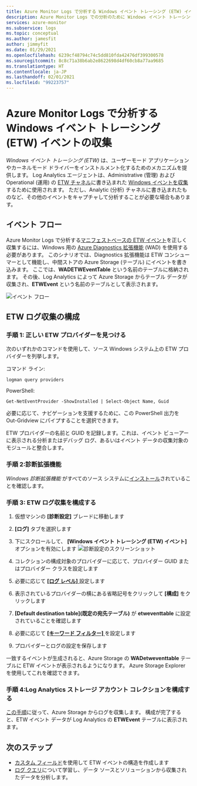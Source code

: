 ```yaml
---
title: Azure Monitor Logs で分析する Windows イベント トレーシング (ETW) イベントの収集
description: Azure Monitor Logs での分析のために Windows イベント トレーシング (ETW) を収集する方法について説明します。
services: azure-monitor
ms.subservice: logs
ms.topic: conceptual
ms.author: jamesfit
author: jimmyfit
ms.date: 01/29/2021
ms.openlocfilehash: 6239cf48794c74c5dd810fda42476df399300578
ms.sourcegitcommit: 8c8c71a38b6ab2e8622698d4df60cb8a77aa9685
ms.translationtype: HT
ms.contentlocale: ja-JP
ms.lasthandoff: 02/01/2021
ms.locfileid: "99223757"
---
```

# <a name="collecting-event-tracing-for-windows-etw-events-for-analysis-azure-monitor-logs"></a>Azure Monitor Logs で分析する Windows イベント トレーシング (ETW) イベントの収集

*Windows イベント トレーシング (ETW)* は、ユーザーモード アプリケーションやカーネルモード ドライバーをインストルメント化するためのメカニズムを提供します。 Log Analytics エージェントは、Administrative (管理) および Operational (運用) の [ETW チャネル](https://docs.microsoft.com/windows/win32/wes/eventmanifestschema-channeltype-complextype)に書き込まれた [Windows イベントを収集](https://docs.microsoft.com/azure/azure-monitor/platform/data-sources-windows-events)するために使用されます。 ただし、Analytic (分析) チャネルに書き込まれたものなど、その他のイベントをキャプチャして分析することが必要な場合もあります。  

## <a name="event-flow"></a>イベント フロー

Azure Monitor Logs で分析する[マニフェストベースの ETW イベント](https://docs.microsoft.com/windows/win32/etw/about-event-tracing#types-of-providers)を正しく収集するには、Windows 用の [Azure Diagnostics 拡張機能](https://docs.microsoft.com/azure/azure-monitor/platform/diagnostics-extension-overview) (WAD) を使用する必要があります。 このシナリオでは、Diagnostics 拡張機能は ETW コンシューマーとして機能し、中間ストアの Azure Storage (テーブル) にイベントを書き込みます。 ここでは、**WADETWEventTable** という名前のテーブルに格納されます。 その後、Log Analytics によって Azure Storage からテーブル データが収集され、**ETWEvent** という名前のテーブルとして表示されます。

![イベント フロー](./media/data-sources-event-tracing-windows/event-flow.png)

## <a name="configuring-etw-log-collection"></a>ETW ログ収集の構成

### <a name="step-1-locate-the-correct-etw-provider"></a>手順 1: 正しい ETW プロバイダーを見つける

次のいずれかのコマンドを使用して、ソース Windows システム上の ETW プロバイダーを列挙します。

コマンド ライン:

```
logman query providers
```

PowerShell:
```
Get-NetEventProvider -ShowInstalled | Select-Object Name, Guid
```
必要に応じて、ナビゲーションを支援するために、この PowerShell 出力を Out-Gridview にパイプすることを選択できます。

ETW プロバイダーの名前と GUID を記録します。これは、イベント ビューアーに表示される分析またはデバッグ ログ、あるいはイベント データの収集対象のモジュールと整合します。

### <a name="step-2-diagnostics-extension"></a>手順 2:診断拡張機能

*Windows 診断拡張機能* がすべてのソース システムに[インストール](https://docs.microsoft.com/azure/azure-monitor/platform/diagnostics-extension-windows-install#install-with-azure-portal)されていることを確認します。

### <a name="step-3-configure-etw-log-collection"></a>手順 3: ETW ログ収集を構成する

1. 仮想マシンの **[診断設定]** ブレードに移動します

2. **[ログ]** タブを選択します

3. 下にスクロールして、 **[Windows イベント トレーシング (ETW) イベント]** オプションを有効にします ![診断設定のスクリーンショット](./media/data-sources-event-tracing-windows/enable-event-tracing-windows-collection.png)

4. コレクションの構成対象のプロバイダーに応じて、プロバイダー GUID またはプロバイダー クラスを設定します

5. 必要に応じて [ **[ログ レベル]** ](https://docs.microsoft.com/windows/win32/etw/configuring-and-starting-an-event-tracing-session) 設定します

6. 表示されているプロバイダーの横にある省略記号をクリックして **[構成]** をクリックします

7. **[Default destination table]\(既定の宛先テーブル\)** が **etweventtable** に設定されていることを確認します

8. 必要に応じて [ **[キーワード フィルター]** ](https://docs.microsoft.com/windows/win32/wes/defining-keywords-used-to-classify-types-of-events) を設定します

9. プロバイダーとログの設定を保存します

一致するイベントが生成されると、Azure Storage の **WADetweventtable** テーブルに ETW イベントが表示されるようになります。 Azure Storage Explorer を使用してこれを確認できます。

### <a name="step-4-configure-log-analytics-storage-account-collection"></a>手順 4:Log Analytics ストレージ アカウント コレクションを構成する

[この手順](https://docs.microsoft.com/azure/azure-monitor/platform/diagnostics-extension-logs#collect-logs-from-azure-storage)に従って、Azure Storage からログを収集します。 構成が完了すると、ETW イベント データが Log Analytics の **ETWEvent** テーブルに表示されます。

## <a name="next-steps"></a>次のステップ
- [カスタム フィールド](https://docs.microsoft.com/azure/azure-monitor/platform/custom-fields)を使用して ETW イベントの構造を作成します
- [ログ クエリ](https://docs.microsoft.com/azure/azure-monitor/log-query/log-query-overview)について学習し、データ ソースとソリューションから収集されたデータを分析します。
